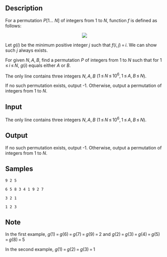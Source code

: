 ## Description

<div><p>For a permutation <span class="tex-span"><i>P</i>[1... <i>N</i>]</span> of integers from <span class="tex-span">1</span> to <span class="tex-span"><i>N</i></span>, function <span class="tex-span"><i>f</i></span> is defined as follows:</p><center> <img align="middle" class="tex-formula" src="./29087/file/QuLi8FNV.png" style="max-width: 100.0%;max-height: 100.0%;"> </center><p>Let <span class="tex-span"><i>g</i>(<i>i</i>)</span> be the minimum positive integer <span class="tex-span"><i>j</i></span> such that <span class="tex-span"><i>f</i>(<i>i</i>, <i>j</i>) = <i>i</i></span>. We can show such <span class="tex-span"><i>j</i></span> always exists.</p><p>For given <span class="tex-span"><i>N</i>, <i>A</i>, <i>B</i></span>, find a permutation <span class="tex-span"><i>P</i></span> of integers from <span class="tex-span">1</span> to <span class="tex-span"><i>N</i></span> such that for <span class="tex-span">1 ≤ <i>i</i> ≤ <i>N</i></span>, <span class="tex-span"><i>g</i>(<i>i</i>)</span> equals either <span class="tex-span"><i>A</i></span> or <span class="tex-span"><i>B</i></span>.</p></div><div class="input-specification"><p>The only line contains three integers <span class="tex-span"><i>N</i>, <i>A</i>, <i>B</i></span> (<span class="tex-span">1 ≤ <i>N</i> ≤ 10<sup class="upper-index">6</sup>, 1 ≤ <i>A</i>, <i>B</i> ≤ <i>N</i></span>).</p></div><div class="output-specification"><p>If no such permutation exists, output <span class="tex-font-style-tt">-1</span>. Otherwise, output a permutation of integers from <span class="tex-span">1</span> to <span class="tex-span"><i>N</i></span>.</p></div>

## Input

<p>The only line contains three integers <span class="tex-span"><i>N</i>, <i>A</i>, <i>B</i></span> (<span class="tex-span">1 ≤ <i>N</i> ≤ 10<sup class="upper-index">6</sup>, 1 ≤ <i>A</i>, <i>B</i> ≤ <i>N</i></span>).</p>

## Output

<p>If no such permutation exists, output <span class="tex-font-style-tt">-1</span>. Otherwise, output a permutation of integers from <span class="tex-span">1</span> to <span class="tex-span"><i>N</i></span>.</p>

## Samples

```input1
9 2 5

```

```output1
6 5 8 3 4 1 9 2 7
```






```input2
3 2 1

```

```output2
1 2 3
```




## Note

<p>In the first example, <span class="tex-span"><i>g</i>(1) = <i>g</i>(6) = <i>g</i>(7) = <i>g</i>(9) = 2</span> and <span class="tex-span"><i>g</i>(2) = <i>g</i>(3) = <i>g</i>(4) = <i>g</i>(5) = <i>g</i>(8) = 5</span> </p><p>In the second example, <span class="tex-span"><i>g</i>(1) = <i>g</i>(2) = <i>g</i>(3) = 1</span></p>
